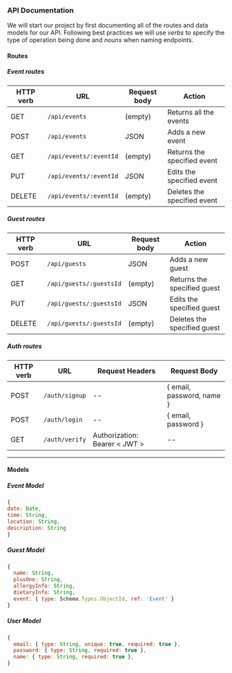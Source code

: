 ### API Documentation

We will start our project by first documenting all of the routes and data models for our API. Following best practices we will use _verbs_ to specify the type of operation being done and _nouns_ when naming endpoints.

#### Routes

##### Event routes

| HTTP verb | URL                        | Request body | Action                        |
| --------- | -------------------------- | ------------ | ----------------------------- |
| GET       | `/api/events`              | (empty)      | Returns all the events        |
| POST      | `/api/events`              | JSON         | Adds a new event              |
| GET       | `/api/events/:eventId`     | (empty)      | Returns the specified event   |
| PUT       | `/api/events/:eventId`     | JSON         | Edits the specified event     |
| DELETE    | `/api/events/:eventId`     | (empty)      | Deletes the specified event   |

##### Guest routes

| HTTP verb | URL                       | Request body | Action                       |
| --------- | ------------------------- | ------------ | ---------------------------- |
| POST      | `/api/guests`             | JSON         | Adds a new guest             |
| GET       | `/api/guests/:guestsId`   | (empty)      | Returns the specified guest  |
| PUT       | `/api/guests/:guestsId`   | JSON         | Edits the specified guest    |
| DELETE    | `/api/guests/:guestsId`   | (empty)      | Deletes the specified guest  |



##### Auth routes

| HTTP verb | URL            | Request Headers                 | Request Body              |
| --------- | -------------- | ------------------------------- | ------------------------- |
| POST      | `/auth/signup` | --                              | { email, password, name } |
| POST      | `/auth/login`  | --                              | { email, password }       |
| GET       | `/auth/verify` | Authorization: Bearer \< JWT \> | --                        |



<hr>

#### Models

##### Event Model

```js
{
date: Date,
time: String,
location: String,
description: String
}

```

##### Guest Model

```js
{
  name: String,
  plusOne: String,
  allergyInfo: String,
  dietaryInfo: String,
  event: { type: Schema.Types.ObjectId, ref: 'Event' }
}
```

##### User Model

```js
{
  email: { type: String, unique: true, required: true },
  password: { type: String, required: true },
  name: { type: String, required: true },
}
```

